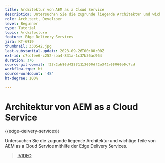 ```yaml
---
title: Architektur von AEM as a Cloud Service
description: Untersuchen Sie die zugrunde liegende Architektur und wichtige Teile von AEM as a Cloud Service mithilfe der Edge Delivery Services.
role: Architect, Developer
level: Beginner
type: Tutorial
topic: Architecture
feature: Edge Delivery Services
jira: KT-6919
thumbnail: 330542.jpg
last-substantial-update: 2023-09-26T00:00:00Z
exl-id: c7ccfee6-c252-4ba4-831a-1c37b36ac964
duration: 376
source-git-commit: f23c2ab86d42531113690df2e342c65060b5c7cd
workflow-type: ht
source-wordcount: '48'
ht-degree: 100%

---
```


# Architektur von AEM as a Cloud Service

{{edge-delivery-services}}

Untersuchen Sie die zugrunde liegende Architektur und wichtige Teile von AEM as a Cloud Service mithilfe der Edge Delivery Services.

>[!VIDEO](https://video.tv.adobe.com/v/330542?quality=12&learn=on)
